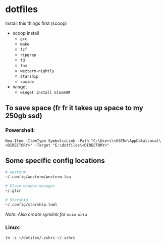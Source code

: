 # dotfiles

Install this things first (scoop)

- scoop install
  - `gcc`
  - `make`
  - `fzf`
  - `ripgrep`
  - `fd`
  - `fnm`
  - `wezterm-nightly`
  - `starship`
  - `zoxide`
- winget
  - `winget install GlazeWM`

## To save space (fr fr it takes up space to my 250gb ssd)

### Powershell:

```
New-Item -ItemType SymbolicLink -Path "C:\Users\<USER>\AppData\Local\<DIRECTORY>" -Target "E:\dotfiles\<DIRECTORY>"
```

## Some specific config locations

```sh
# wezterm
~/.config/wezterm/wezterm.lua

# Glaze window manager
~/.glzr

# Starship
~/.config/starship.toml
```

_Note: Also create symlink for `nvim-data`_

### Linux:

```
ln -s ~/dotiles/.zshrc ~/.zshrc
```
